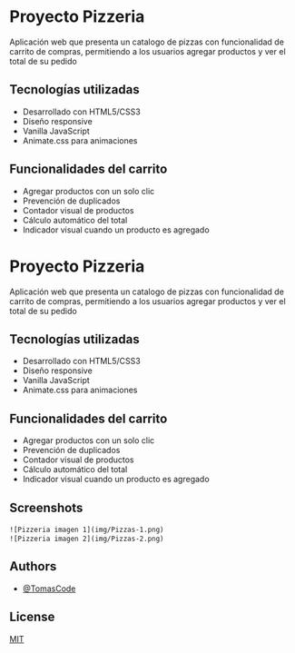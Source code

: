 
# Proyecto Pizzeria 

Aplicación web que presenta un catalogo de pizzas con funcionalidad de carrito de compras, permitiendo a los usuarios agregar productos y ver el total de su pedido

## Tecnologías utilizadas

- Desarrollado con HTML5/CSS3 
- Diseño responsive
- Vanilla JavaScript
- Animate.css para animaciones

## Funcionalidades del carrito

- Agregar productos con un solo clic
- Prevención de duplicados
- Contador visual de productos
- Cálculo automático del total
- Indicador visual cuando un producto es agregado
# Proyecto Pizzeria 

Aplicación web que presenta un catalogo de pizzas con funcionalidad de carrito de compras, permitiendo a los usuarios agregar productos y ver el total de su pedido

## Tecnologías utilizadas

- Desarrollado con HTML5/CSS3 
- Diseño responsive
- Vanilla JavaScript
- Animate.css para animaciones

## Funcionalidades del carrito

- Agregar productos con un solo clic
- Prevención de duplicados
- Contador visual de productos
- Cálculo automático del total
- Indicador visual cuando un producto es agregado


## Screenshots
    ![Pizzeria imagen 1](img/Pizzas-1.png) 
    ![Pizzeria imagen 2](img/Pizzas-2.png) 
## Authors

- [@TomasCode](https://www.github.com/TomasCode-ar)


## License

[MIT](https://choosealicense.com/licenses/mit/)

